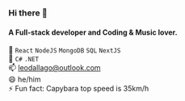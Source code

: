 ### Hi there 👋


 #### A Full-stack developer and Coding & Music lover.
 
<!--
I'm looking for my first job in the area and I've had experience in other sectors, I'm a person who has ease with communication and group interaction, and I'm always willing to learn something new every day, and as we know, you can never have too much knowledge.
-->
 🔭  `React` `NodeJS` `MongoDB`  `SQL`  `NextJS` <br>
 🌱 `C#` `.NET` <br>
 📫 leodallago@outlook.com<br>
 😄 he/him<br>
 ⚡ Fun fact: Capybara top speed is 35km/h<br>

